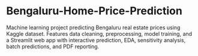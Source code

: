 # Bengaluru-Home-Price-Prediction
Machine learning project predicting Bengaluru real estate prices using Kaggle dataset. Features data cleaning, preprocessing, model training, and a Streamlit web app with interactive prediction, EDA, sensitivity analysis, batch predictions, and PDF reporting.
